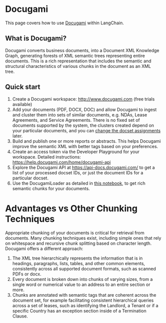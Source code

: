 # Docugami

This page covers how to use [Docugami](https://docugami.com) within LangChain.

## What is Docugami?

Docugami converts business documents, into a Document XML Knowledge Graph, generating forests of XML semantic trees representing entire documents. This is a rich representation that includes the semantic and structural characteristics of various chunks in the document as an XML tree.

## Quick start

1. Create a Docugami workspace: http://www.docugami.com (free trials available)
2. Add your documents (PDF, DOCX, DOC) and allow Docugami to ingest and cluster them into sets of similar documents, e.g. NDAs, Lease Agreements, and Service Agreements. There is no fixed set of documents supported by the system, the clusters created depend on your particular documents, and you can [change the docset assignments](https://help.docugami.com/home/working-with-the-doc-sets-view) later.
3. Build and publish one or more reports or abstracts. This helps Docugami improve the semantic XML with better tags based on your preferences.
4. Create an access token via the Developer Playground for your workspace. Detailed instructions: https://help.docugami.com/home/docugami-api
5. Explore the Docugami API at https://api-docs.docugami.com/ to get a list of your processed docset IDs, or just the document IDs for a particular docset. 
6. Use the DocugamiLoader as detailed in [this notebook](../modules/indexes/document_loaders/examples/docugami.ipynb), to get rich semantic chunks for your documents.

# Advantages vs Other Chunking Techniques

Appropriate chunking of your documents is critical for retrieval from documents. Many chunking techniques exist, including simple ones that rely on whitespace and recursive chunk splitting based on character length. Docugami offers a different approach:

1. The XML tree hierarchically represents the information that is in headings, paragraphs, lists, tables, and other common elements, consistently across all supported document formats, such as scanned PDFs or docx. 
2. Every document is broken down into chunks of varying sizes, from a single word or numerical value to an address to an entire section or more.
3. Chunks are annotated with semantic tags that are coherent across the document set, for example facilitating consistent hierarchical queries across a set of leases, such as identifying the Landlord, a Tenant or if a specific Country has an exception section inside of a Termination Clause.